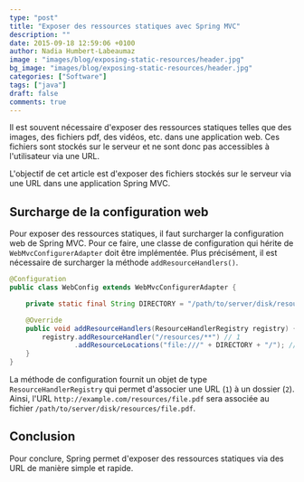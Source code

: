 ```yaml
---
type: "post"
title: "Exposer des ressources statiques avec Spring MVC"
description: ""
date: 2015-09-18 12:59:06 +0100
author: Nadia Humbert-Labeaumaz
image : "images/blog/exposing-static-resources/header.jpg"
bg_image: "images/blog/exposing-static-resources/header.jpg"
categories: ["Software"]
tags: ["java"]
draft: false
comments: true
---
```


Il est souvent nécessaire d'exposer des ressources statiques telles que des images, des fichiers pdf, des vidéos, etc. dans une application web.
Ces fichiers sont stockés sur le serveur et ne sont donc pas accessibles à l'utilisateur via une URL.


L'objectif de cet article est d'exposer des fichiers stockés sur le serveur via une URL dans une application Spring MVC.

<!-- more -->

## Surcharge de la configuration web

Pour exposer des ressources statiques, il faut surcharger la configuration web de Spring MVC.
Pour ce faire, une classe de configuration qui hérite de `WebMvcConfigurerAdapter` doit être implémentée.
Plus précisément, il est nécessaire de surcharger la méthode `addResourceHandlers()`.

```java
@Configuration
public class WebConfig extends WebMvcConfigurerAdapter {

    private static final String DIRECTORY = "/path/to/server/disk/resources";

    @Override
    public void addResourceHandlers(ResourceHandlerRegistry registry) {
        registry.addResourceHandler("/resources/**") // 1
                .addResourceLocations("file:///" + DIRECTORY + "/"); // 2
    }
}
```


La méthode de configuration fournit un objet de type `ResourceHandlerRegistry` qui permet d'associer une URL (`1`) à un dossier (`2`). Ainsi, l'URL `http://example.com/resources/file.pdf` sera associée au fichier `/path/to/server/disk/resources/file.pdf`.

## Conclusion

Pour conclure, Spring permet d'exposer des ressources statiques via des URL de manière simple et rapide.
